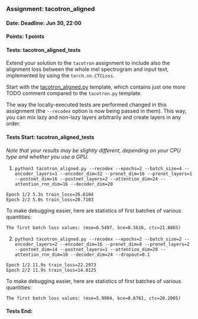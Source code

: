 ### Assignment: tacotron_aligned
#### Date: Deadline: Jun 30, 22:00
#### Points: 1 points
#### Tests: tacotron_aligned_tests

Extend your solution to the `tacotron` assignment to include also the alignment
loss between the whole mel spectrogram and input text, implemented by using
the `torch.nn.CTCLoss`.

Start with the [tacotron_aligned.py](https://github.com/ufal/npfl138/tree/master/labs/14/tacotron_aligned.py)
template, which contains just one more TODO comment compared to the
`tacotron.py` template.

The way the locally-executed tests are performed changed in this assignment
(the `--recodex` option is now being passed in them). This way, you can mix
lazy and non-lazy layers arbitrarily and create layers in any order.

#### Tests Start: tacotron_aligned_tests
_Note that your results may be slightly different, depending on your CPU type and whether you use a GPU._

1. `python3 tacotron_aligned.py --recodex --epochs=2 --batch_size=4 --encoder_layers=1 --encoder_dim=32 --prenet_dim=16 --prenet_layers=1 --postnet_dim=16 --postnet_layers=2 --attention_dim=24 --attention_rnn_dim=16 --decoder_dim=20`
```
Epoch 1/2 5.3s train_loss=26.6104
Epoch 2/2 5.0s train_loss=20.7103
```
To make debugging easier, here are statistics of first batches of various quantities:
```
The first batch loss values: (mse=6.5497, bce=0.5616, ctc=21.8865)
```

2. `python3 tacotron_aligned.py --recodex --epochs=2 --batch_size=2 --encoder_layers=2 --encoder_dim=16 --prenet_dim=8 --prenet_layers=2 --postnet_dim=14 --postnet_layers=1 --attention_dim=20 --attention_rnn_dim=10 --decoder_dim=24 --dropout=0.1`
```
Epoch 1/2 11.9s train_loss=22.2973
Epoch 2/2 11.9s train_loss=14.8125
```
To make debugging easier, here are statistics of first batches of various quantities:
```
The first batch loss values: (mse=5.9904, bce=0.6761, ctc=20.2005)
```
#### Tests End:
